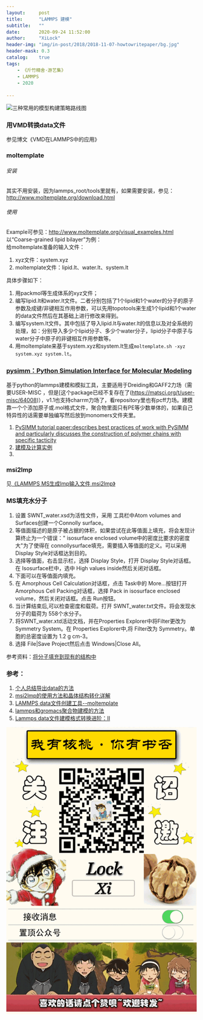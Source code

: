 ```yaml
---
layout:     post
title:      "LAMMPS 建模"
subtitle:   ""
date:       2020-09-24 11:52:00
author:     "XiLock"
header-img: "img/in-post/2018/2018-11-07-howtowritepaper/bg.jpg"
header-mask: 0.3
catalog:    true
tags:
    - 《斤竹精舍·游艺集》
    - LAMMPS
    - 2020

---
```


![三种常用的模型构建策略路线图](https://www.cailiaoren.com/_file/210211/163351_4841.png)



### 用VMD转换data文件
参见博文《VMD在LAMMPS中的应用》

### moltemplate
###### 安装
其实不用安装，因为lammps_root/tools里就有，如果需要安装，参见：http://www.moltemplate.org/download.html  
###### 使用
Example可参见：http://www.moltemplate.org/visual_examples.html  
以“Coarse-grained lipid bilayer”为例：  
给moltemplate准备的输入文件：  
1. xyz文件：system.xyz
1. moltemplate文件：lipid.lt、water.lt、system.lt

具体步骤如下：
1. 用packmol等生成体系的xyz文件；
1. 编写lipid.lt和water.lt文件。二者分别包括了1个lipid和1个water的分子的原子参数及成键/非键相互作用参数，可以先用topotools来生成1个lipid和1个water的data文件然后在其基础上进行修改来得到。
1. 编写system.lt文件。其中包括了导入lipid.lt与water.lt的信息以及对全系统的处理，如：分别导入多少个lipid分子、多少个water分子，lipid分子中原子与water分子中原子的非键相互作用参数等。
1. 用moltemplate来基于system.xyz和system.lt生成`moltemplate.sh -xyz system.xyz system.lt`。

### [pysimm：Python Simulation Interface for Molecular Modeling](https://pysimm.org/)
基于python的lammps建模和模拟工具，主要适用于Dreiding和GAFF2力场（需要USER-MISC ，但是[这个package已经不复存在了(https://matsci.org/t/user-misc/64008)），v1.1也支持charrm力场了，看repository里也有pcff力场。建模靠一个个添加原子或.mol格式文件，聚合物里面只有PE等少数单体的，如果自己特异性的话需要单独编写然后放到monomers文件夹里。

1. [PySIMM tutorial paper:describes best practices of work with PySIMM and particularly discusses the construction of polymer chains with specific tacticity](https://github.com/AlleksD/pysimm_lcms_guide)
1. [建模及计算实例](https://github.com/polysimtools/pysimm/tree/stable/Examples)
1. []()


### msi2lmp
见[《LAMMPS MS生成lmp输入文件 msi2lmp》](https://molakirlee.github.io/2020/12/06/lammps_msi2lmp/)

### MS填充水分子
1. 设置 SWNT_water.xsd为活性文件，采用 工具栏中Atom volumes and Surfaces创建一个Connolly surface。
1. 等值面描述的是原子被占据的体积，如果尝试在此等值面上填充，将会发现计算终止为一个错误：&#34; isosurface enclosed volume中的密度比要求的密度大&#34;为了使得在 connollysurface填充，需要插入等值面的定义。可以采用 Display Style对话框达到目的。
1. 选择等值面，右击显示栏，选择 Display Style，打开 Display Style对话框。在 Isosurface栏中，选中 High values inside然后关闭对话框。
1. 下面可以在等值面内填充。
1. 在 Amorphous Cell Calculation对话框，点击 Task中的 More...按钮打开 Amorphous Cell Packing对话框，选择 Pack in isosurface enclosed volume，然后关闭对话框。点击 Run按钮。
1. 当计算结束后,可以检查密度和载荷。打开 SWNT_water.txt文件。将会发现水分子的载荷为 558个水分子。
1. 将SWNT_water.xtd活动文档，并在Properties Explorer中将Filter更改为Symmetry System。在 Properties Explorer中,将 Filter改为 Symmetry。单胞的总密度设置为 1.2 g cm-3。
1. 选择 File|Save Project然后点击 Windows|Close All。

参考资料：[将分子填充到现有的结构中](https://www.bilibili.com/opus/721190975565725729)

### 参考：
1. [个人总结导出data的方法](http://www.isimuly.cn/forum.php?mod=viewthread&tid=438&extra=page%3D6)
1. [msi2lmp的使用方法和晶体结构转化详解](http://dxli75.blog.163.com/blog/static/1067682892010419795847/)
1. [LAMMPS data文件创建工具--moltemplate](https://zhuanlan.zhihu.com/p/99872512)
1. [lammps和gromacs聚合物建模的方法](http://bbs.keinsci.com/thread-18520-1-1.html)
1. [Lammps data文件建模格式转换进阶：II](https://www.cailiaoren.com/m_zl_detail.php?dbid=113)

![](/img/wc-tail.GIF)
